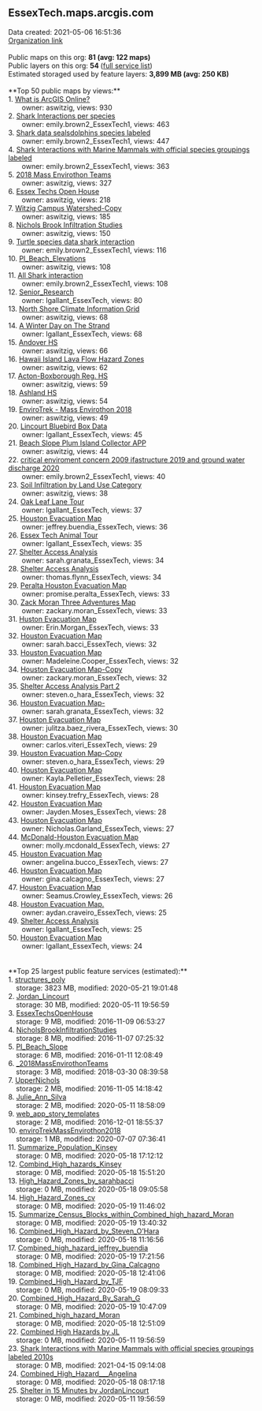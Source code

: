 <h2>EssexTech.maps.arcgis.com</h2> Data created: 2021-05-06 16:51:36 <br /><a target='new' href='https://EssexTech.maps.arcgis.com'>Organization link</a><br /><br />Public maps on this org: <b>81 (avg: 122 maps)</b><br />Public layers on this org: <b>54 </b>(<a target='new' href='https://services.arcgis.com/j3XyL7q71MtmDk0l/ArcGIS/rest/services'>full service list</a>)<br />Estimated storaged used by feature layers: <b>3,899 MB (avg: 250 KB)</b><br /><br />**Top 50 public maps by views:**<br />  1. <a target='new' href='https://www.arcgis.com/home/item.html?id=4533ef313f904084a683e16f1347cd73'>What is ArcGIS Online?</a> <br />  &nbsp;&nbsp;&nbsp;&nbsp; &nbsp;&nbsp;owner: aswitzig, views: 930<br />  2. <a target='new' href='https://www.arcgis.com/home/item.html?id=695bcb8603d54e8083b17a2f27ddd25c'>Shark Interactions per species</a> <br />  &nbsp;&nbsp;&nbsp;&nbsp; &nbsp;&nbsp;owner: emily.brown2_EssexTech1, views: 463<br />  3. <a target='new' href='https://www.arcgis.com/home/item.html?id=afc4b8ad1d4c4bf2b5a0a0a468ca9659'>Shark data sealsdolphins species labeled</a> <br />  &nbsp;&nbsp;&nbsp;&nbsp; &nbsp;&nbsp;owner: emily.brown2_EssexTech1, views: 447<br />  4. <a target='new' href='https://www.arcgis.com/home/item.html?id=af5eee8346454be19a13f2e1038c1af1'>Shark Interactions with Marine Mammals with official species groupings labeled</a> <br />  &nbsp;&nbsp;&nbsp;&nbsp; &nbsp;&nbsp;owner: emily.brown2_EssexTech1, views: 363<br />  5. <a target='new' href='https://www.arcgis.com/home/item.html?id=6c4797ad6fd54bc588ca5c3701625500'>2018 Mass Envirothon Teams</a> <br />  &nbsp;&nbsp;&nbsp;&nbsp; &nbsp;&nbsp;owner: aswitzig, views: 327<br />  6. <a target='new' href='https://www.arcgis.com/home/item.html?id=59b6796d6d4e445f8ea8eb4e905eb3e8'> Essex Techs Open House</a> <br />  &nbsp;&nbsp;&nbsp;&nbsp; &nbsp;&nbsp;owner: aswitzig, views: 218<br />  7. <a target='new' href='https://www.arcgis.com/home/item.html?id=16c4820636584a768dbd4a3f15c45840'>Witzig Campus Watershed-Copy</a> <br />  &nbsp;&nbsp;&nbsp;&nbsp; &nbsp;&nbsp;owner: aswitzig, views: 185<br />  8. <a target='new' href='https://www.arcgis.com/home/item.html?id=fea376fb505d46dd844b7b1c925a9455'>Nichols Brook Infiltration Studies</a> <br />  &nbsp;&nbsp;&nbsp;&nbsp; &nbsp;&nbsp;owner: aswitzig, views: 150<br />  9. <a target='new' href='https://www.arcgis.com/home/item.html?id=2c84f97d7f104932bf808b8e4e7decce'>Turtle species data shark interaction</a> <br />  &nbsp;&nbsp;&nbsp;&nbsp; &nbsp;&nbsp;owner: emily.brown2_EssexTech1, views: 116<br />  10. <a target='new' href='https://www.arcgis.com/home/item.html?id=12a679a34abd4b7bac7c3e932a78feee'>PI_Beach_Elevations</a> <br />  &nbsp;&nbsp;&nbsp;&nbsp; &nbsp;&nbsp;owner: aswitzig, views: 108<br />  11. <a target='new' href='https://www.arcgis.com/home/item.html?id=4686f3dbc88848de82ee8c0d1b926fb4'>All Shark interaction</a> <br />  &nbsp;&nbsp;&nbsp;&nbsp; &nbsp;&nbsp;owner: emily.brown2_EssexTech1, views: 108<br />  12. <a target='new' href='https://www.arcgis.com/home/item.html?id=d66ea16908b2489a8063db43289dd0d0'>Senior_Research</a> <br />  &nbsp;&nbsp;&nbsp;&nbsp; &nbsp;&nbsp;owner: lgallant_EssexTech, views: 80<br />  13. <a target='new' href='https://www.arcgis.com/home/item.html?id=c61745e7955245d8adfb57a9f3a2581e'>North Shore Climate Information Grid</a> <br />  &nbsp;&nbsp;&nbsp;&nbsp; &nbsp;&nbsp;owner: aswitzig, views: 68<br />  14. <a target='new' href='https://www.arcgis.com/home/item.html?id=488f5ce5df2a48ed967bdeb11c5bf7ab'>A Winter Day on The Strand</a> <br />  &nbsp;&nbsp;&nbsp;&nbsp; &nbsp;&nbsp;owner: lgallant_EssexTech, views: 68<br />  15. <a target='new' href='https://www.arcgis.com/home/item.html?id=224afa2b676c442996a024919d57eb82'>Andover HS</a> <br />  &nbsp;&nbsp;&nbsp;&nbsp; &nbsp;&nbsp;owner: aswitzig, views: 66<br />  16. <a target='new' href='https://www.arcgis.com/home/item.html?id=da994c24b8d744c587f056afc1d6c047'>Hawaii Island Lava Flow Hazard Zones</a> <br />  &nbsp;&nbsp;&nbsp;&nbsp; &nbsp;&nbsp;owner: aswitzig, views: 62<br />  17. <a target='new' href='https://www.arcgis.com/home/item.html?id=53d2938bbcf64d03839a6f9334d2791e'>Acton-Boxborough Reg. HS</a> <br />  &nbsp;&nbsp;&nbsp;&nbsp; &nbsp;&nbsp;owner: aswitzig, views: 59<br />  18. <a target='new' href='https://www.arcgis.com/home/item.html?id=2d9f97dd8ce44bf990b0aee0d2148d25'>Ashland HS</a> <br />  &nbsp;&nbsp;&nbsp;&nbsp; &nbsp;&nbsp;owner: aswitzig, views: 54<br />  19. <a target='new' href='https://www.arcgis.com/home/item.html?id=70ac6f4149364380b1bbc0d495e3cbe4'>EnviroTrek - Mass Envirothon 2018</a> <br />  &nbsp;&nbsp;&nbsp;&nbsp; &nbsp;&nbsp;owner: aswitzig, views: 49<br />  20. <a target='new' href='https://www.arcgis.com/home/item.html?id=6cc118efb0f5460d9288341b46608cd0'>Lincourt Bluebird Box Data</a> <br />  &nbsp;&nbsp;&nbsp;&nbsp; &nbsp;&nbsp;owner: lgallant_EssexTech, views: 45<br />  21. <a target='new' href='https://www.arcgis.com/home/item.html?id=3bd415dc96d349c1a8961f9bae6ec6c2'>Beach Slope Plum Island Collector APP</a> <br />  &nbsp;&nbsp;&nbsp;&nbsp; &nbsp;&nbsp;owner: aswitzig, views: 44<br />  22. <a target='new' href='https://www.arcgis.com/home/item.html?id=58e6083fbc224572b69e1070dfedbf44'>critical enviroment concern 2009 ifastructure 2019 and ground water discharge 2020</a> <br />  &nbsp;&nbsp;&nbsp;&nbsp; &nbsp;&nbsp;owner: emily.brown2_EssexTech1, views: 40<br />  23. <a target='new' href='https://www.arcgis.com/home/item.html?id=8dd1b6eaaaab4a9383c530ab8a8a1cae'>Soil Infiltration by Land Use Category</a> <br />  &nbsp;&nbsp;&nbsp;&nbsp; &nbsp;&nbsp;owner: aswitzig, views: 38<br />  24. <a target='new' href='https://www.arcgis.com/home/item.html?id=d7ae84ac78b543008db423b875289c04'>Oak Leaf Lane Tour</a> <br />  &nbsp;&nbsp;&nbsp;&nbsp; &nbsp;&nbsp;owner: lgallant_EssexTech, views: 37<br />  25. <a target='new' href='https://www.arcgis.com/home/item.html?id=5409e43086714301958524d4ccf23d26'>Houston Evacuation Map</a> <br />  &nbsp;&nbsp;&nbsp;&nbsp; &nbsp;&nbsp;owner: jeffrey.buendia_EssexTech, views: 36<br />  26. <a target='new' href='https://www.arcgis.com/home/item.html?id=55442f3c69514c05ba18a855f44aa404'>Essex Tech Animal Tour</a> <br />  &nbsp;&nbsp;&nbsp;&nbsp; &nbsp;&nbsp;owner: lgallant_EssexTech, views: 35<br />  27. <a target='new' href='https://www.arcgis.com/home/item.html?id=29b08aa3b39c4e138b499feed5cea166'>Shelter Access Analysis</a> <br />  &nbsp;&nbsp;&nbsp;&nbsp; &nbsp;&nbsp;owner: sarah.granata_EssexTech, views: 34<br />  28. <a target='new' href='https://www.arcgis.com/home/item.html?id=acfcd7175e7c41999ca865f9b2f17e64'>Shelter Access Analysis</a> <br />  &nbsp;&nbsp;&nbsp;&nbsp; &nbsp;&nbsp;owner: thomas.flynn_EssexTech, views: 34<br />  29. <a target='new' href='https://www.arcgis.com/home/item.html?id=4411149dea83495b94ec74eb04b87b80'>Peralta Houston Evacuation Map</a> <br />  &nbsp;&nbsp;&nbsp;&nbsp; &nbsp;&nbsp;owner: promise.peralta_EssexTech, views: 33<br />  30. <a target='new' href='https://www.arcgis.com/home/item.html?id=e0c393f81bf84e40969c126b1f917a5f'>Zack Moran Three Adventures Map</a> <br />  &nbsp;&nbsp;&nbsp;&nbsp; &nbsp;&nbsp;owner: zackary.moran_EssexTech, views: 33<br />  31. <a target='new' href='https://www.arcgis.com/home/item.html?id=008b93217e45464d901304290859a583'>Huston Evacuation Map</a> <br />  &nbsp;&nbsp;&nbsp;&nbsp; &nbsp;&nbsp;owner: Erin.Morgan_EssexTech, views: 33<br />  32. <a target='new' href='https://www.arcgis.com/home/item.html?id=ef0132a39d2e47e087f05698e5edd743'>Houston Evacuation Map</a> <br />  &nbsp;&nbsp;&nbsp;&nbsp; &nbsp;&nbsp;owner: sarah.bacci_EssexTech, views: 32<br />  33. <a target='new' href='https://www.arcgis.com/home/item.html?id=28194b43330f48879014f119ac9b0fab'>Houston Evacuation Map</a> <br />  &nbsp;&nbsp;&nbsp;&nbsp; &nbsp;&nbsp;owner: Madeleine.Cooper_EssexTech, views: 32<br />  34. <a target='new' href='https://www.arcgis.com/home/item.html?id=6e2834e4caf2409ba0d03bf54c19a2f8'>Houston Evacuation Map-Copy</a> <br />  &nbsp;&nbsp;&nbsp;&nbsp; &nbsp;&nbsp;owner: zackary.moran_EssexTech, views: 32<br />  35. <a target='new' href='https://www.arcgis.com/home/item.html?id=70b991f3869e45f4a23530788c33adce'>Shelter Access Analysis Part 2</a> <br />  &nbsp;&nbsp;&nbsp;&nbsp; &nbsp;&nbsp;owner: steven.o_hara_EssexTech, views: 32<br />  36. <a target='new' href='https://www.arcgis.com/home/item.html?id=404fbaaf280a43868b8a1a920ebb8c16'>Houston Evacuation Map-</a> <br />  &nbsp;&nbsp;&nbsp;&nbsp; &nbsp;&nbsp;owner: sarah.granata_EssexTech, views: 32<br />  37. <a target='new' href='https://www.arcgis.com/home/item.html?id=5994f51601444f19aed887aeb68cb04e'>Houston Evacuation Map</a> <br />  &nbsp;&nbsp;&nbsp;&nbsp; &nbsp;&nbsp;owner: julitza.baez_rivera_EssexTech, views: 30<br />  38. <a target='new' href='https://www.arcgis.com/home/item.html?id=be44a82857d445e6a3fc3c42b1b09c43'>Houston Evacuation Map</a> <br />  &nbsp;&nbsp;&nbsp;&nbsp; &nbsp;&nbsp;owner: carlos.viteri_EssexTech, views: 29<br />  39. <a target='new' href='https://www.arcgis.com/home/item.html?id=64c5c7b67fda48a6ae12354d54dbcac6'>Houston Evacuation Map-Copy</a> <br />  &nbsp;&nbsp;&nbsp;&nbsp; &nbsp;&nbsp;owner: steven.o_hara_EssexTech, views: 29<br />  40. <a target='new' href='https://www.arcgis.com/home/item.html?id=e29dfa0ca88b4fe7a085712b8fafed05'>Houston Evacuation Map</a> <br />  &nbsp;&nbsp;&nbsp;&nbsp; &nbsp;&nbsp;owner: Kayla.Pelletier_EssexTech, views: 28<br />  41. <a target='new' href='https://www.arcgis.com/home/item.html?id=5e1320ddcf6d46f9a7b2e3ede75b131f'>Houston Evacuation Map</a> <br />  &nbsp;&nbsp;&nbsp;&nbsp; &nbsp;&nbsp;owner: kinsey.trefry_EssexTech, views: 28<br />  42. <a target='new' href='https://www.arcgis.com/home/item.html?id=d75d442f0a7344f5808d535048c14c9f'>Houston Evacuation Map</a> <br />  &nbsp;&nbsp;&nbsp;&nbsp; &nbsp;&nbsp;owner: Jayden.Moses_EssexTech, views: 28<br />  43. <a target='new' href='https://www.arcgis.com/home/item.html?id=97de9d54cbb543bf9920343e407d0d95'>Houston Evacuation Map</a> <br />  &nbsp;&nbsp;&nbsp;&nbsp; &nbsp;&nbsp;owner: Nicholas.Garland_EssexTech, views: 27<br />  44. <a target='new' href='https://www.arcgis.com/home/item.html?id=a5d49338ff9c425283e27b2c43dea079'>McDonald-Houston Evacuation Map</a> <br />  &nbsp;&nbsp;&nbsp;&nbsp; &nbsp;&nbsp;owner: molly.mcdonald_EssexTech, views: 27<br />  45. <a target='new' href='https://www.arcgis.com/home/item.html?id=2a1ec6ff2ddd46b3a434b4a61f2bc04e'>Houston Evacuation Map</a> <br />  &nbsp;&nbsp;&nbsp;&nbsp; &nbsp;&nbsp;owner: angelina.bucco_EssexTech, views: 27<br />  46. <a target='new' href='https://www.arcgis.com/home/item.html?id=96694cee326745daba80912c8120a94d'>Houston Evacuation Map</a> <br />  &nbsp;&nbsp;&nbsp;&nbsp; &nbsp;&nbsp;owner: gina.calcagno_EssexTech, views: 27<br />  47. <a target='new' href='https://www.arcgis.com/home/item.html?id=f763c0ca4446445c87f9a97332b8bd2f'>Houston Evacuation Map</a> <br />  &nbsp;&nbsp;&nbsp;&nbsp; &nbsp;&nbsp;owner: Seamus.Crowley_EssexTech, views: 26<br />  48. <a target='new' href='https://www.arcgis.com/home/item.html?id=ae3b11b833b04eae90678b0ca881214e'>Houston Evacuation Map.</a> <br />  &nbsp;&nbsp;&nbsp;&nbsp; &nbsp;&nbsp;owner: aydan.craveiro_EssexTech, views: 25<br />  49. <a target='new' href='https://www.arcgis.com/home/item.html?id=19a0a12853674c94bbad58e25e0cad87'>Shelter Access Analysis</a> <br />  &nbsp;&nbsp;&nbsp;&nbsp; &nbsp;&nbsp;owner: lgallant_EssexTech, views: 25<br />  50. <a target='new' href='https://www.arcgis.com/home/item.html?id=fbd6b7b35c8f45dcbb1422692ba58902'>Houston Evacuation Map</a> <br />  &nbsp;&nbsp;&nbsp;&nbsp; &nbsp;&nbsp;owner: lgallant_EssexTech, views: 24<br /><br /><br />**Top 25 largest public feature services (estimated):**<br /> 1. <a target='new' href='https://www.arcgis.com/home/item.html?id=f9231d60fad64d058094e5f7628feb1f'>structures_poly</a><br /> &nbsp;&nbsp;&nbsp;&nbsp;storage: 3823 MB, modified: 2020-05-21 19:01:48<br /> 2. <a target='new' href='https://www.arcgis.com/home/item.html?id=88c5524fbec14ad0b844db58ac57a232'>Jordan_Lincourt</a><br /> &nbsp;&nbsp;&nbsp;&nbsp;storage: 30 MB, modified: 2020-05-11 19:56:59<br /> 3. <a target='new' href='https://www.arcgis.com/home/item.html?id=d7e64a842cc041fe907d9d08930f37aa'>EssexTechsOpenHouse</a><br /> &nbsp;&nbsp;&nbsp;&nbsp;storage: 9 MB, modified: 2016-11-09 06:53:27<br /> 4. <a target='new' href='https://www.arcgis.com/home/item.html?id=d20862da997d45c8af4eb0e44709dbd2'>NicholsBrookInfiltrationStudies</a><br /> &nbsp;&nbsp;&nbsp;&nbsp;storage: 8 MB, modified: 2016-11-07 07:25:32<br /> 5. <a target='new' href='https://www.arcgis.com/home/item.html?id=b509281fcf6a41abb59c3d6575a8c0d8'>PI_Beach_Slope</a><br /> &nbsp;&nbsp;&nbsp;&nbsp;storage: 6 MB, modified: 2016-01-11 12:08:49<br /> 6. <a target='new' href='https://www.arcgis.com/home/item.html?id=480df5bb52754751a941bada100b5954'>_2018MassEnvirothonTeams</a><br /> &nbsp;&nbsp;&nbsp;&nbsp;storage: 3 MB, modified: 2018-03-30 08:39:58<br /> 7. <a target='new' href='https://www.arcgis.com/home/item.html?id=d1a850ba053744c6959e39dc09025d2b'>UpperNichols</a><br /> &nbsp;&nbsp;&nbsp;&nbsp;storage: 2 MB, modified: 2016-11-05 14:18:42<br /> 8. <a target='new' href='https://www.arcgis.com/home/item.html?id=ada0cf019f4d49dfbb4efe1dd76cff14'>Julie_Ann_Silva</a><br /> &nbsp;&nbsp;&nbsp;&nbsp;storage: 2 MB, modified: 2020-05-11 18:58:09<br /> 9. <a target='new' href='https://www.arcgis.com/home/item.html?id=235654197ba64758a77968dc6c6b625d'>web_app_story_templates</a><br /> &nbsp;&nbsp;&nbsp;&nbsp;storage: 2 MB, modified: 2016-12-01 18:55:37<br /> 10. <a target='new' href='https://www.arcgis.com/home/item.html?id=67355a46eb604e1d8fd939ab2a83bdc0'>enviroTrekMassEnvirothon2018</a><br /> &nbsp;&nbsp;&nbsp;&nbsp;storage: 1 MB, modified: 2020-07-07 07:36:41<br /> 11. <a target='new' href='https://www.arcgis.com/home/item.html?id=dd7cdf335ee14e65aca2642d34912823'>Summarize_Population_Kinsey</a><br /> &nbsp;&nbsp;&nbsp;&nbsp;storage: 0 MB, modified: 2020-05-18 17:12:12<br /> 12. <a target='new' href='https://www.arcgis.com/home/item.html?id=1f2d6be22c2049e79953902c797dc12b'>Combind_High_hazards_Kinsey</a><br /> &nbsp;&nbsp;&nbsp;&nbsp;storage: 0 MB, modified: 2020-05-18 15:51:20<br /> 13. <a target='new' href='https://www.arcgis.com/home/item.html?id=3d63ef5c411440cb9de6a575aa15c80c'>High_Hazard_Zones_by_sarahbacci</a><br /> &nbsp;&nbsp;&nbsp;&nbsp;storage: 0 MB, modified: 2020-05-18 09:05:58<br /> 14. <a target='new' href='https://www.arcgis.com/home/item.html?id=6d4c77d26ef243a481947674d6775032'>High_Hazard_Zones_cv</a><br /> &nbsp;&nbsp;&nbsp;&nbsp;storage: 0 MB, modified: 2020-05-19 11:46:02<br /> 15. <a target='new' href='https://www.arcgis.com/home/item.html?id=b0fb3c1f28524ce197a3032dbb44d120'>Summarize_Census_Blocks_within_Combined_high_hazard_Moran</a><br /> &nbsp;&nbsp;&nbsp;&nbsp;storage: 0 MB, modified: 2020-05-19 13:40:32<br /> 16. <a target='new' href='https://www.arcgis.com/home/item.html?id=a5af43dc03a34c27baf07e6dd230d6ae'>Combined_High_Hazard_by_Steven_O’Hara</a><br /> &nbsp;&nbsp;&nbsp;&nbsp;storage: 0 MB, modified: 2020-05-18 11:16:56<br /> 17. <a target='new' href='https://www.arcgis.com/home/item.html?id=56eee9f2ce8b4e9b9ca038783674363e'>Combined_high_hazard_jeffrey_buendia</a><br /> &nbsp;&nbsp;&nbsp;&nbsp;storage: 0 MB, modified: 2020-05-19 17:21:56<br /> 18. <a target='new' href='https://www.arcgis.com/home/item.html?id=9b99e059a8b54a25b1f560a3e296cf7b'>Combined_High_Hazard_by_Gina_Calcagno</a><br /> &nbsp;&nbsp;&nbsp;&nbsp;storage: 0 MB, modified: 2020-05-18 12:41:06<br /> 19. <a target='new' href='https://www.arcgis.com/home/item.html?id=33f8a3820b1644a7afea911d8d898858'>Combined_High_Hazard_by_TJF</a><br /> &nbsp;&nbsp;&nbsp;&nbsp;storage: 0 MB, modified: 2020-05-19 08:09:33<br /> 20. <a target='new' href='https://www.arcgis.com/home/item.html?id=23083856012e41feb89ee31ca3bda975'>Combined_High_Hazard_By_Sarah_G</a><br /> &nbsp;&nbsp;&nbsp;&nbsp;storage: 0 MB, modified: 2020-05-19 10:47:09<br /> 21. <a target='new' href='https://www.arcgis.com/home/item.html?id=7f0a5108639c4694a98776bd194645a0'>Combined_high_hazard_Moran</a><br /> &nbsp;&nbsp;&nbsp;&nbsp;storage: 0 MB, modified: 2020-05-18 12:51:09<br /> 22. <a target='new' href='https://www.arcgis.com/home/item.html?id=8f0d036db29f42299e8a3e96dbdeec29'>Combined High Hazards by JL</a><br /> &nbsp;&nbsp;&nbsp;&nbsp;storage: 0 MB, modified: 2020-05-11 19:56:59<br /> 23. <a target='new' href='https://www.arcgis.com/home/item.html?id=a09398f96e6849a4ad29e827f9771d95'>Shark Interactions with Marine Mammals with official species groupings labeled 2010s</a><br /> &nbsp;&nbsp;&nbsp;&nbsp;storage: 0 MB, modified: 2021-04-15 09:14:08<br /> 24. <a target='new' href='https://www.arcgis.com/home/item.html?id=9aee493197d349e4b980d6087497359d'>Combined_High_Hazard___Angelina</a><br /> &nbsp;&nbsp;&nbsp;&nbsp;storage: 0 MB, modified: 2020-05-18 08:17:18<br /> 25. <a target='new' href='https://www.arcgis.com/home/item.html?id=815ac72a7330414684eb384b39a276dd'>Shelter in 15 Minutes by JordanLincourt</a><br /> &nbsp;&nbsp;&nbsp;&nbsp;storage: 0 MB, modified: 2020-05-11 19:56:59<br />